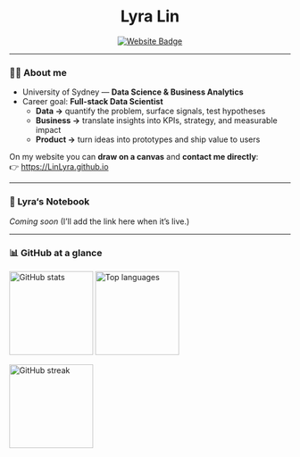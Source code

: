 <h1 align="center">Lyra Lin</h1>

<p align="center">
  <a href="https://LinLyra.github.io" target="_blank">
    <img src="https://img.shields.io/badge/Visit-My%20Website-111111?style=for-the-badge&logo=vercel" alt="Website Badge" />
  </a>
</p>

---

### 👩‍💻 About me
- University of Sydney — **Data Science & Business Analytics**  
- Career goal: **Full-stack Data Scientist**  
  - **Data →** quantify the problem, surface signals, test hypotheses  
  - **Business →** translate insights into KPIs, strategy, and measurable impact  
  - **Product →** turn ideas into prototypes and ship value to users

On my website you can **draw on a canvas** and **contact me directly**:  
👉 https://LinLyra.github.io

---

### 📓 Lyra‘s Notebook
_Coming soon_ (I’ll add the link here when it’s live.)

---

### 📊 GitHub at a glance
<p>
  <img src="https://github-readme-stats.vercel.app/api?username=LinLyra&show_icons=true&theme=tokyonight" height="150" alt="GitHub stats"/>
  <img src="https://github-readme-stats.vercel.app/api/top-langs/?username=LinLyra&layout=compact&theme=tokyonight" height="150" alt="Top languages"/>
</p>
<p>
  <img src="https://streak-stats.demolab.com?user=LinLyra&theme=tokyonight&hide_border=true" height="150" alt="GitHub streak"/>
</p>
